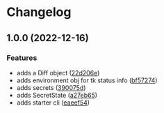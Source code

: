 # Changelog

## 1.0.0 (2022-12-16)


### Features

* adds a Diff object ([22d206e](https://github.com/mlibrary/tkseal/commit/22d206e4090e2921136585d7dac8fb18721d3a03))
* adds environment obj for tk status info ([bf57274](https://github.com/mlibrary/tkseal/commit/bf5727408467688d1c4d5f58fa07ad882a61c7cb))
* adds secrets ([390075d](https://github.com/mlibrary/tkseal/commit/390075dfe1bedffddbd0ce912a4a5b96fcc6a428))
* adds SecretState ([a27eb65](https://github.com/mlibrary/tkseal/commit/a27eb65fdc6380d07bc2cd4527dc48fc0ed942c2))
* adds starter cli ([eaeef54](https://github.com/mlibrary/tkseal/commit/eaeef54623a262e1bcb8acdfa3a55d85a488e08f))
